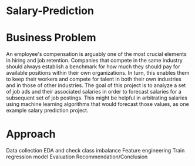 # Salary-Prediction
# Business Problem
An employee's compensation is arguably one of the most crucial elements in hiring and job retention. Companies that compete in the same industry should always establish a benchmark for how much they should pay for available positions within their own organizations. In turn, this enables them to keep their workers and compete for talent in both their own industries and in those of other industries. The goal of this project is to analyze a set of job ads and their associated salaries in order to forecast salaries for a subsequent set of job postings. This might be helpful in arbitrating salaries using machine learning algorithms that would forecast those values, as one example salary prediction project.

# Approach
Data collection EDA and check class imbalance Feature engineering Train regression model Evaluation Recommendation/Conclusion
